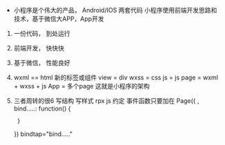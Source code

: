 - 小程序是个伟大的产品，
Android/IOS 两套代码
小程序使用前端开发思路和技术，基于微信大APP，App开发
1. 一份代码， 到处运行
2. 前端开发， 快快快
3. 基于微信， 性能良好

1. wxml == html
    新的标签或组件  view = div
    wxss = css
    js = js
    page = wxml + wxss + js
    App = 多个page
    这就是小程序的架构
2. 三者周转的很6
    写结构
    写样式  rpx
    js 约定 事件函数只要加在
    Page({
        ,
        bind.....: function() {

        }
    })
    bindtap="bind....."